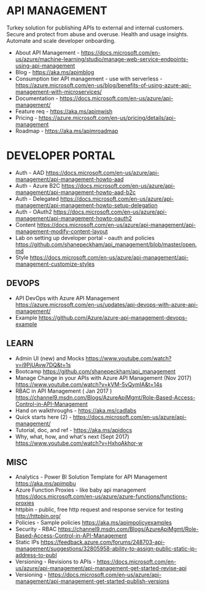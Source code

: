 # API MANAGEMENT
Turkey solution for publishing APIs to external and internal customers.  Secure and protect from abuse and overuse.  Health and usage insights.  Automate and scale developer onboarding.

* About API Management - <https://docs.microsoft.com/en-us/azure/machine-learning/studio/manage-web-service-endpoints-using-api-management>
* Blog - <https://aka.ms/apimblog>
* Consumption tier API management - use with serverless - https://azure.microsoft.com/en-us/blog/benefits-of-using-azure-api-management-with-microservices/
* Documentation - <https://docs.microsoft.com/en-us/azure/api-management/>
* Feature req - <https://aka.ms/apimwish>
* Pricing - <https://azure.microsoft.com/en-us/pricing/details/api-management>
* Roadmap - <https://aka.ms/apimroadmap>

# DEVELOPER PORTAL
* Auth - AAD <https://docs.microsoft.com/en-us/azure/api-management/api-management-howto-aad>
* Auth - Azure B2C <https://docs.microsoft.com/en-us/azure/api-management/api-management-howto-aad-b2c>
* Auth - Delegated <https://docs.microsoft.com/en-us/azure/api-management/api-management-howto-setup-delegation>
* Auth - OAuth2 <https://docs.microsoft.com/en-us/azure/api-management/api-management-howto-oauth2>
* Content <https://docs.microsoft.com/en-us/azure/api-management/api-management-modify-content-layout>
* Lab on setting up developer portal - oauth and policies  <https://github.com/shanepeckham/api_management/blob/master/open.md>
* Style <https://docs.microsoft.com/en-us/azure/api-management/api-management-customize-styles>

## DEVOPS

* API DevOps with Azure API Management <https://azure.microsoft.com/en-us/updates/api-devops-with-azure-api-management/>
* Example <https://github.com/Azure/azure-api-management-devops-example>

## LEARN

* Admin UI (new) and Mocks <https://www.youtube.com/watch?v=i9PjUAvw7DQ&t=1s>
* Bootcamp <https://github.com/shanepeckham/api_management>
* Manage Change in your APIs with Azure API Management (Nov 2017) <https://www.youtube.com/watch?v=kVM-5vQymIA&t=14s> 
* RBAC in API Management ( Jan 2017 ) <https://channel9.msdn.com/Blogs/AzureApiMgmt/Role-Based-Access-Control-in-API-Management>
* Hand on walkthroughs - <https://aka.ms/cadlabs>
* Quick starts here (2) - <https://docs.microsoft.com/en-us/azure/api-management/>
* Tutorial, doc, and ref - <https://aka.ms/apidocs>
* Why, what, how, and what's next (Sept 2017) <https://www.youtube.com/watch?v=HxhoAkhor-w>

## MISC

* Analytics - Power BI Solution Template for API Management <https://aka.ms/apimpbu>
* Azure Function Proxies - like baby api management <https://docs.microsoft.com/en-us/azure/azure-functions/functions-proxies>
* httpbin - public, free http request and response service for testing <http://httpbin.org/>
* Policies - Sample policies <https://aka.ms/apimpolicyexamples>
* Security - RBAC <https://channel9.msdn.com/Blogs/AzureApiMgmt/Role-Based-Access-Control-in-API-Management>
* Static IPs <https://feedback.azure.com/forums/248703-api-management/suggestions/32805958-ability-to-assign-public-static-ip-address-to-publ>
* Versioning - Revisions to APIs - <https://docs.microsoft.com/en-us/azure/api-management/api-management-get-started-revise-api>
* Versioning - <https://docs.microsoft.com/en-us/azure/api-management/api-management-get-started-publish-versions>